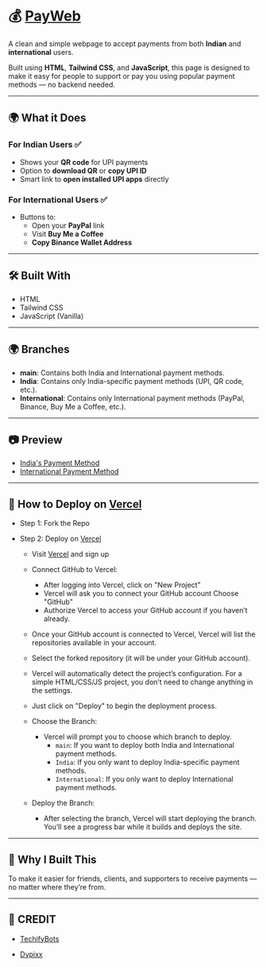 # 💰 [PayWeb](https://dypixx.vercel.app/pay)

A clean and simple webpage to accept payments from both **Indian** and **international** users.

Built using **HTML**, **Tailwind CSS**, and **JavaScript**, this page is designed to make it easy for people to support or pay you using popular payment methods — no backend needed.

---

## 🌍 What it Does

### For Indian Users ✅
- Shows your **QR code** for UPI payments
- Option to **download QR** or **copy UPI ID**
- Smart link to **open installed UPI apps** directly

### For International Users ✅
- Buttons to:
  - Open your **PayPal** link
  - Visit **Buy Me a Coffee**
  - **Copy Binance Wallet Address**

---

## 🛠️ Built With

- HTML
- Tailwind CSS
- JavaScript (Vanilla)
---

## 🌍 Branches

- **main**: Contains both India and International payment methods.  
- **India**: Contains only India-specific payment methods (UPI, QR code, etc.).  
- **International**: Contains only International payment methods (PayPal, Binance, Buy Me a Coffee, etc.).

---

## 📷 Preview

- [India's Payment Method](https://i.ibb.co/qM1vSp8W/photo-2025-04-24-12-22-56-7496854170943619092.jpg)
- [International Payment Method](https://i.ibb.co/KjtSHtnd/photo-2025-04-24-12-22-15-7496854003439894544.jpg)

---

## 📂 How to Deploy on [Vercel](https://vercel.com/)

- Step 1: Fork the Repo
  
- Step 2: Deploy on [Vercel](https://vercel.com/)
  - Visit [Vercel](https://vercel.com/) and sign up
  - Connect GitHub to Vercel:
      - After logging into Vercel, click on "New Project"
      - Vercel will ask you to connect your GitHub account Choose "GitHub"
      - Authorize Vercel to access your GitHub account if you haven’t already.
        
  - Once your GitHub account is connected to Vercel, Vercel will list the repositories available in your account.
  - Select the forked repository (it will be under your GitHub account).
  - Vercel will automatically detect the project’s configuration. For a simple HTML/CSS/JS project, you don’t need to change anything in the settings.
  - Just click on "Deploy" to begin the deployment process.
  - Choose the Branch:
      - Vercel will prompt you to choose which branch to deploy.
        - `main`: If you want to deploy both India and International payment methods.
        - `India`: If you only want to deploy India-specific payment methods.
        - `International`: If you only want to deploy International payment methods.
  - Deploy the Branch:
    - After selecting the branch, Vercel will start deploying the branch. You’ll see a progress bar while it builds and deploys the site.

---

## 🙌 Why I Built This

To make it easier for friends, clients, and supporters to receive payments — no matter where they’re from.

---

## 🥳 CREDIT

- [TechifyBots](https://github.com/TechifyBots)

- [Dypixx](https://github.com/Dypixx)
